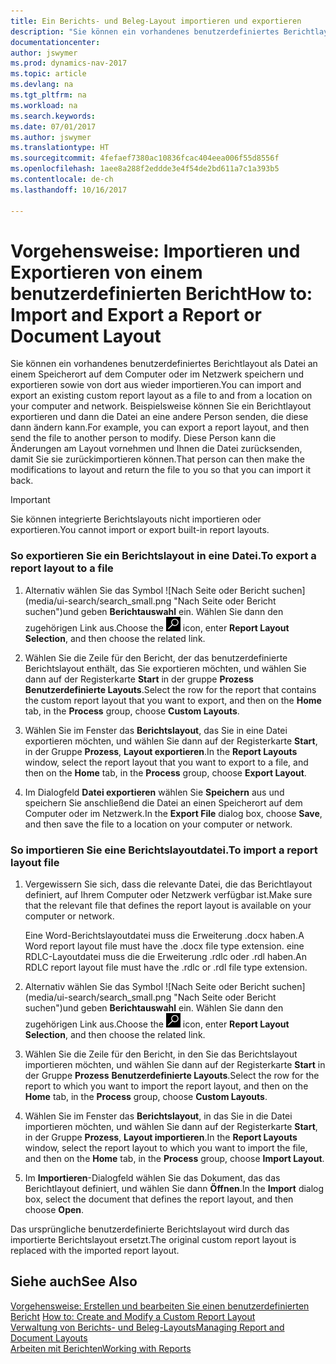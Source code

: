 ```yaml
---
title: Ein Berichts- und Beleg-Layout importieren und exportieren
description: "Sie können ein vorhandenes benutzerdefiniertes Berichtlayout als Datei an einem Speicherort auf dem Computer oder im Netzwerk speichern und exportieren sowie von dort aus wieder importieren."
documentationcenter: 
author: jswymer
ms.prod: dynamics-nav-2017
ms.topic: article
ms.devlang: na
ms.tgt_pltfrm: na
ms.workload: na
ms.search.keywords: 
ms.date: 07/01/2017
ms.author: jswymer
ms.translationtype: HT
ms.sourcegitcommit: 4fefaef7380ac10836fcac404eea006f55d8556f
ms.openlocfilehash: 1aee8a288f2eddde3e4f54de2bd611a7c1a393b5
ms.contentlocale: de-ch
ms.lasthandoff: 10/16/2017

---
```

# <a name="how-to-import-and-export-a-report-or-document-layout"></a><span data-ttu-id="b4622-103">Vorgehensweise: Importieren und Exportieren von einem benutzerdefinierten Bericht</span><span class="sxs-lookup"><span data-stu-id="b4622-103">How to: Import and Export a Report or Document Layout</span></span>
<span data-ttu-id="b4622-104">Sie können ein vorhandenes benutzerdefiniertes Berichtlayout als Datei an einem Speicherort auf dem Computer oder im Netzwerk speichern und exportieren sowie von dort aus wieder importieren.</span><span class="sxs-lookup"><span data-stu-id="b4622-104">You can import and export an existing custom report layout as a file to and from a location on your computer and network.</span></span> <span data-ttu-id="b4622-105">Beispielsweise können Sie ein Berichtlayout exportieren und dann die Datei an eine andere Person senden, die diese dann ändern kann.</span><span class="sxs-lookup"><span data-stu-id="b4622-105">For example, you can export a report layout, and then send the file to another person to modify.</span></span> <span data-ttu-id="b4622-106">Diese Person kann die Änderungen am Layout vornehmen und Ihnen die Datei zurücksenden, damit Sie sie zurückimportieren können.</span><span class="sxs-lookup"><span data-stu-id="b4622-106">That person can then make the modifications to layout and return the file to you so that you can import it back.</span></span>  
  
> [!IMPORTANT]  
>  <span data-ttu-id="b4622-107">Sie können integrierte Berichtslayouts nicht importieren oder exportieren.</span><span class="sxs-lookup"><span data-stu-id="b4622-107">You cannot import or export built-in report layouts.</span></span>  
  
### <a name="to-export-a-report-layout-to-a-file"></a><span data-ttu-id="b4622-108">So exportieren Sie ein Berichtslayout in eine Datei.</span><span class="sxs-lookup"><span data-stu-id="b4622-108">To export a report layout to a file</span></span>  
  
1.  <span data-ttu-id="b4622-109">Alternativ wählen Sie das Symbol ![Nach Seite oder Bericht suchen] (media/ui-search/search_small.png "Nach Seite oder Bericht suchen")und geben **Berichtauswahl** ein. Wählen Sie dann den zugehörigen Link aus.</span><span class="sxs-lookup"><span data-stu-id="b4622-109">Choose the ![Search for Page or Report](media/ui-search/search_small.png "Search for Page or Report icon") icon, enter **Report Layout Selection**, and then choose the related link.</span></span>  
  
2.  <span data-ttu-id="b4622-110">Wählen Sie die Zeile für den Bericht, der das benutzerdefinierte Berichtslayout enthält, das Sie exportieren möchten, und wählen Sie dann auf der Registerkarte **Start** in der gruppe **Prozess** **Benutzerdefinierte Layouts**.</span><span class="sxs-lookup"><span data-stu-id="b4622-110">Select the row for the report that contains the custom report layout that you want to export, and then on the **Home** tab, in the **Process** group, choose **Custom Layouts**.</span></span>  
  
3.  <span data-ttu-id="b4622-111">Wählen Sie im Fenster das **Berichtslayout**, das Sie in eine Datei exportieren möchten, und wählen Sie dann auf der Registerkarte **Start**, in der Gruppe **Prozess**, **Layout exportieren**.</span><span class="sxs-lookup"><span data-stu-id="b4622-111">In the **Report Layouts** window, select the report layout that you want to export to a file, and then on the **Home** tab, in the **Process** group, choose **Export Layout**.</span></span>  
  
4.  <span data-ttu-id="b4622-112">Im Dialogfeld **Datei exportieren** wählen Sie **Speichern** aus und speichern Sie anschließend die Datei an einen Speicherort auf dem Computer oder im Netzwerk.</span><span class="sxs-lookup"><span data-stu-id="b4622-112">In the **Export File** dialog box, choose **Save**, and then save the file to a location on your computer or network.</span></span>  
  
### <a name="to-import-a-report-layout-file"></a><span data-ttu-id="b4622-113">So importieren Sie eine Berichtslayoutdatei.</span><span class="sxs-lookup"><span data-stu-id="b4622-113">To import a report layout file</span></span>  
  
1.  <span data-ttu-id="b4622-114">Vergewissern Sie sich, dass die relevante Datei, die das Berichtlayout definiert, auf Ihrem Computer oder Netzwerk verfügbar ist.</span><span class="sxs-lookup"><span data-stu-id="b4622-114">Make sure that the relevant file that defines the report layout is available on your computer or network.</span></span>  
  
     <span data-ttu-id="b4622-115">Eine Word-Berichtslayoutdatei muss die Erweiterung .docx haben.</span><span class="sxs-lookup"><span data-stu-id="b4622-115">A Word report layout file must have the .docx file type extension.</span></span> <span data-ttu-id="b4622-116">eine RDLC-Layoutdatei muss die die Erweiterung .rdlc oder .rdl haben.</span><span class="sxs-lookup"><span data-stu-id="b4622-116">An RDLC report layout file must have the .rdlc or .rdl file type extension.</span></span>  
  
2.  <span data-ttu-id="b4622-117">Alternativ wählen Sie das Symbol ![Nach Seite oder Bericht suchen] (media/ui-search/search_small.png "Nach Seite oder Bericht suchen")und geben **Berichtauswahl** ein. Wählen Sie dann den zugehörigen Link aus.</span><span class="sxs-lookup"><span data-stu-id="b4622-117">Choose the ![Search for Page or Report](media/ui-search/search_small.png "Search for Page or Report icon") icon, enter **Report Layout Selection**, and then choose the related link.</span></span>  
  
3.  <span data-ttu-id="b4622-118">Wählen Sie die Zeile für den Bericht, in den Sie das Berichtslayout importieren möchten, und wählen Sie dann auf der Registerkarte **Start** in der Gruppe **Prozess** **Benutzerdefinierte Layouts**.</span><span class="sxs-lookup"><span data-stu-id="b4622-118">Select the row for the report to which you want to import the report layout, and then on the **Home** tab, in the **Process** group, choose **Custom Layouts**.</span></span>  
  
4.  <span data-ttu-id="b4622-119">Wählen Sie im Fenster das **Berichtslayout**, in das Sie in die Datei importieren möchten, und wählen Sie dann auf der Registerkarte **Start**, in der Gruppe **Prozess**, **Layout importieren**.</span><span class="sxs-lookup"><span data-stu-id="b4622-119">In the **Report Layouts** window, select the report layout to which you want to import the file, and then on the **Home** tab, in the **Process** group, choose **Import Layout**.</span></span>  
  
5.  <span data-ttu-id="b4622-120">Im **Importieren**-Dialogfeld wählen Sie das Dokument, das das Berichtlayout definiert, und wählen Sie dann **Öffnen**.</span><span class="sxs-lookup"><span data-stu-id="b4622-120">In the **Import** dialog box, select the document that defines the report layout, and then choose **Open**.</span></span>  
  
 <span data-ttu-id="b4622-121">Das ursprüngliche benutzerdefinierte Berichtslayout wird durch das importierte Berichtslayout ersetzt.</span><span class="sxs-lookup"><span data-stu-id="b4622-121">The original custom report layout is replaced with the imported report layout.</span></span>  
  
## <a name="see-also"></a><span data-ttu-id="b4622-122">Siehe auch</span><span class="sxs-lookup"><span data-stu-id="b4622-122">See Also</span></span>  
 <span data-ttu-id="b4622-123">[Vorgehensweise: Erstellen und bearbeiten Sie einen benutzerdefinierten Bericht](ui-how-create-custom-report-layout.md) </span><span class="sxs-lookup"><span data-stu-id="b4622-123">[How to: Create and Modify a Custom Report Layout](ui-how-create-custom-report-layout.md) </span></span>  
 [<span data-ttu-id="b4622-124">Verwaltung von Berichts- und Beleg-Layouts</span><span class="sxs-lookup"><span data-stu-id="b4622-124">Managing Report and Document Layouts</span></span>](ui-manage-report-layouts.md)  
 [<span data-ttu-id="b4622-125">Arbeiten mit Berichten</span><span class="sxs-lookup"><span data-stu-id="b4622-125">Working with Reports</span></span>](ui-work-report.md)    
